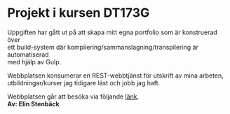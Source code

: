 # Projekt i kursen DT173G
Uppgiften har gått ut på att skapa mitt egna portfolio som är konstruerad över   
ett build-system där kompilering/sammanslagning/transpilering är automatiserad   
med hjälp av Gulp.

Webbplatsen konsumerar en REST-webbtjänst för utskrift av mina arbeten,   
utbildningar/kurser jag tidigare läst och jobb jag haft.  

Webbplatsen går att besöka via följande [länk](http://elinstenback.se/).  
**Av: Elin Stenbäck**
